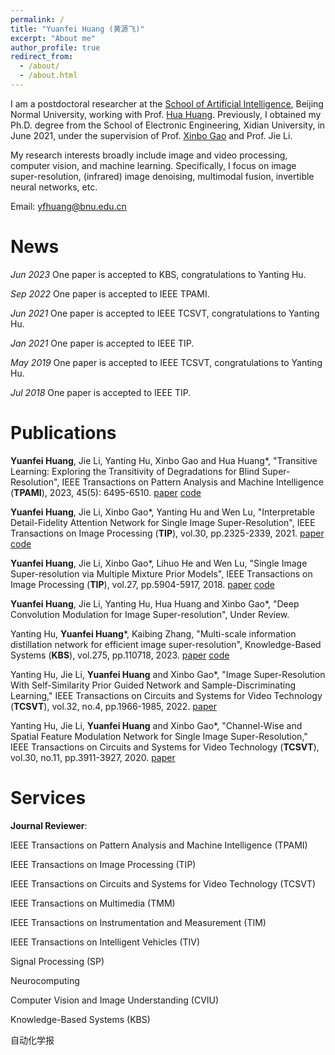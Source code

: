 ```yaml
---
permalink: /
title: "Yuanfei Huang (黄源飞)"
excerpt: "About me"
author_profile: true
redirect_from: 
  - /about/
  - /about.html
---
```


I am a postdoctoral researcher at the [School of Artificial Intelligence](ai.bnu.edu.cn), Beijing Normal University, working with Prof. [Hua Huang](https://vmcl.bnu.edu.cn/group/teacher/dcdaea79b5e54b75b532795109a85a34.htm). Previously, I obtained my Ph.D. degree from the School of Electronic Engineering, Xidian University, in June 2021, under the supervision of Prof. [Xinbo Gao](https://see.xidian.edu.cn/faculty/xbgao/) and Prof. Jie Li.

My research interests broadly include image and video processing, computer vision, and machine learning. Specifically, I focus on image super-resolution, (infrared) image denoising, multimodal fusion, invertible neural networks, etc.

Email: yfhuang@bnu.edu.cn

News
======
*Jun 2023*  One paper is accepted to KBS, congratulations to Yanting Hu.

*Sep 2022*  One paper is accepted to IEEE TPAMI.

*Jun 2021*  One paper is accepted to IEEE TCSVT, congratulations to Yanting Hu.

*Jan 2021*  One paper is accepted to IEEE TIP.

*May 2019*  One paper is accepted to IEEE TCSVT, congratulations to Yanting Hu.

*Jul 2018*  One paper is accepted to IEEE TIP.

Publications
======
**Yuanfei Huang**, Jie Li, Yanting Hu, Xinbo Gao and Hua Huang*, "Transitive Learning: Exploring the Transitivity of Degradations for Blind Super-Resolution", IEEE Transactions on Pattern Analysis and Machine Intelligence (**TPAMI**), 2023, 45(5): 6495-6510. [paper](https://ieeexplore.ieee.org/document/9893392/)  [code](https://github.com/YuanfeiHuang/TLSR)

**Yuanfei Huang**, Jie Li, Xinbo Gao*, Yanting Hu and Wen Lu, "Interpretable Detail-Fidelity Attention Network for Single Image Super-Resolution", IEEE Transactions on Image Processing (**TIP**), vol.30, pp.2325-2339, 2021.  [paper](https://ieeexplore.ieee.org/document/9334407)  [code](https://github.com/YuanfeiHuang/DeFiAN)

**Yuanfei Huang**, Jie Li, Xinbo Gao*, Lihuo He and Wen Lu, "Single Image Super-resolution via Multiple Mixture Prior Models", IEEE Transactions on Image Processing (**TIP**), vol.27, pp.5904-5917, 2018. [paper](https://ieeexplore.ieee.org/document/8421656)  [code](https://github.com/YuanfeiHuang/MMPM)

**Yuanfei Huang**, Jie Li, Yanting Hu, Hua Huang and Xinbo Gao*, "Deep Convolution Modulation for Image Super-resolution", Under Review.

Yanting Hu, **Yuanfei Huang***, Kaibing Zhang, "Multi-scale information distillation network for efficient image super-resolution", Knowledge-Based Systems (**KBS**), vol.275, pp.110718, 2023. [paper](https://www.sciencedirect.com/science/article/pii/S0950705123004689)  [code](https://github.com/YuanfeiHuang/MSID)

Yanting Hu, Jie Li, **Yuanfei Huang** and Xinbo Gao*, "Image Super-Resolution With Self-Similarity Prior Guided Network and Sample-Discriminating Learning," IEEE Transactions on Circuits and Systems for Video Technology (**TCSVT**), vol.32, no.4, pp.1966-1985, 2022. [paper](https://ieeexplore.ieee.org/document/9467283)

Yanting Hu, Jie Li, **Yuanfei Huang** and Xinbo Gao*, "Channel-Wise and Spatial Feature Modulation Network for Single Image Super-Resolution," IEEE Transactions on Circuits and Systems for Video Technology (**TCSVT**), vol.30, no.11, pp.3911-3927, 2020. [paper](https://ieeexplore.ieee.org/document/8708220)

Services
======
**Journal Reviewer**:

  IEEE Transactions on Pattern Analysis and Machine Intelligence (TPAMI)

  IEEE Transactions on Image Processing (TIP)

  IEEE Transactions on Circuits and Systems for Video Technology (TCSVT)

  IEEE Transactions on Multimedia (TMM)

  IEEE Transactions on Instrumentation and Measurement (TIM)

  IEEE Transactions on Intelligent Vehicles (TIV)

  Signal Processing (SP)

  Neurocomputing

  Computer Vision and Image Understanding (CVIU)

  Knowledge-Based Systems (KBS)

  自动化学报
